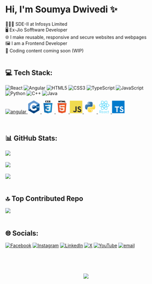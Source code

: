 # Hi, I'm Soumya Dwivedi ✨

👩🏻‍💻 SDE-II at Infosys Limited<br>
🖥️ Ex-Jio Sofftware Developer<br>
🌐 I make reusable, responsive and secure websites and webpages<br>
🖼️ I am a Frontend Developer<br>
🎥 Coding content coming soon (WIP)<br>
<br>
## 💻 Tech Stack:
![React](https://img.shields.io/badge/react-%2320232a.svg?style=for-the-badge&logo=react&logoColor=%2361DAFB)&nbsp;![Angular](https://img.shields.io/badge/angular-%23DD0031.svg?style=for-the-badge&logo=angular&logoColor=white)&nbsp;![HTML5](https://img.shields.io/badge/html5-%23E34F26.svg?style=for-the-badge&logo=html5&logoColor=white)&nbsp;![CSS3](https://img.shields.io/badge/css3-%231572B6.svg?style=for-the-badge&logo=css3&logoColor=white)&nbsp;![TypeScript](https://img.shields.io/badge/typescript-%23007ACC.svg?style=for-the-badge&logo=typescript&logoColor=white)&nbsp;![JavaScript](https://img.shields.io/badge/javascript-%23323330.svg?style=for-the-badge&logo=javascript&logoColor=%23F7DF1E) <br>![Python](https://img.shields.io/badge/python-3670A0?style=for-the-badge&logo=python&logoColor=ffdd54)&nbsp;![C++](https://img.shields.io/badge/c++-%2300599C.svg?style=for-the-badge&logo=c%2B%2B&logoColor=white)&nbsp;![Java](https://img.shields.io/badge/java-%23ED8B00.svg?style=for-the-badge&logo=openjdk&logoColor=white) 

<p> <a href="https://angular.io" target="_blank" rel="noreferrer"> <img src="https://angular.io/assets/images/logos/angular/angular.svg" alt="angular" width="40" height="40"/> </a> <a href="https://www.w3schools.com/cpp/" target="_blank" rel="noreferrer"> <img src="https://raw.githubusercontent.com/devicons/devicon/master/icons/cplusplus/cplusplus-original.svg" alt="cplusplus" width="40" height="40"/> </a> <a href="https://www.w3schools.com/css/" target="_blank" rel="noreferrer"> <img src="https://raw.githubusercontent.com/devicons/devicon/master/icons/css3/css3-original-wordmark.svg" alt="css3" width="40" height="40"/> </a> <a href="https://www.w3.org/html/" target="_blank" rel="noreferrer"> <img src="https://raw.githubusercontent.com/devicons/devicon/master/icons/html5/html5-original-wordmark.svg" alt="html5" width="40" height="40"/> </a> <a href="https://developer.mozilla.org/en-US/docs/Web/JavaScript" target="_blank" rel="noreferrer"> <img src="https://raw.githubusercontent.com/devicons/devicon/master/icons/javascript/javascript-original.svg" alt="javascript" width="40" height="40"/> </a> <a href="https://www.python.org" target="_blank" rel="noreferrer"> <img src="https://raw.githubusercontent.com/devicons/devicon/master/icons/python/python-original.svg" alt="python" width="40" height="40"/> </a> <a href="https://reactjs.org/" target="_blank" rel="noreferrer"> <img src="https://raw.githubusercontent.com/devicons/devicon/master/icons/react/react-original-wordmark.svg" alt="react" width="40" height="40"/> </a> <a href="https://www.typescriptlang.org/" target="_blank" rel="noreferrer"> <img src="https://raw.githubusercontent.com/devicons/devicon/master/icons/typescript/typescript-original.svg" alt="typescript" width="40" height="40"/> </a> </p>

<br>

## 📊 GitHub Stats:
![](https://github-readme-stats.vercel.app/api?username=theinsanecat&theme=neon&hide_border=false&include_all_commits=true&count_private=false)<br/><br>
![](https://nirzak-streak-stats.vercel.app/?user=theinsanecat&theme=neon&hide_border=false)<br/><br>
![](https://github-readme-stats.vercel.app/api/top-langs/?username=theinsanecat&theme=neon&hide_border=false&include_all_commits=true&count_private=false&layout=compact)
<br><br>
<!--## 🏆 GitHub Trophies
![](https://github-profile-trophy.vercel.app/?username=theinsanecat&theme=radical&no-frame=false&no-bg=false&margin-w=4) -->

## 🔝 Top Contributed Repo
![](https://github-contributor-stats.vercel.app/api?username=theinsanecat&limit=5&theme=dark&combine_all_yearly_contributions=true)
<br><br>
## 🌐 Socials:
[![Facebook](https://img.shields.io/badge/Facebook-%231877F2.svg?logo=Facebook&logoColor=white)](https://facebook.com/theinsaencat) [![Instagram](https://img.shields.io/badge/Instagram-%23E4405F.svg?logo=Instagram&logoColor=white)](https://instagram.com/theinsanecat) [![LinkedIn](https://img.shields.io/badge/LinkedIn-%230077B5.svg?logo=linkedin&logoColor=white)](https://linkedin.com/in/soumya-dwivedi) [![X](https://img.shields.io/badge/X-black.svg?logo=X&logoColor=white)](https://x.com/theinsanebillu) [![YouTube](https://img.shields.io/badge/YouTube-%23FF0000.svg?logo=YouTube&logoColor=white)](https://youtube.com/@theinsanebillu) [![email](https://img.shields.io/badge/Email-D14836?logo=gmail&logoColor=white)](mailto:soumya.dwivedi05@gmail.com) 
<!-- <a href="https://linkedin.com/in/soumya-dwivedi" target="blank"><img align="center" src="https://raw.githubusercontent.com/rahuldkjain/github-profile-readme-generator/master/src/images/icons/Social/linked-in-alt.svg" alt="soumya-dwivedi" height="30" width="40" /></a>
<a href="https://fb.com/theinsanecat" target="blank"><img align="center" src="https://raw.githubusercontent.com/rahuldkjain/github-profile-readme-generator/master/src/images/icons/Social/facebook.svg" alt="theinsanecat" height="30" width="40" /></a>
<a href="https://instagram.com/theinsanecat" target="blank"><img align="center" src="https://raw.githubusercontent.com/rahuldkjain/github-profile-readme-generator/master/src/images/icons/Social/instagram.svg" alt="theinsanecat" height="30" width="40" /></a>
<a href="https://www.leetcode.com/theinsanecat" target="blank"><img align="center" src="https://raw.githubusercontent.com/rahuldkjain/github-profile-readme-generator/master/src/images/icons/Social/leet-code.svg" alt="theinsanecat" height="30" width="40" /></a> -->


<br><br><br>
<p align="center">
	<img src="https://quotes-github-readme.vercel.app/api?type=horizontal&theme=tokyonight" />
</p>
